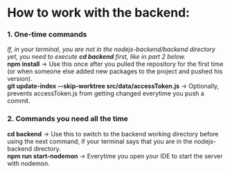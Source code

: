 # How to work with the backend:

### 1. One-time commands
*If, in your terminal, you are not in the nodejs-backend/backend directory yet, you need to execute **cd backend** first, like in part 2 below.*  
**npm install** → Use this once after you pulled the repository for the first time (or when someone else added new packages to the project and pushed his version).  
**git update-index --skip-worktree src/data/accessToken.js** → Optionally, prevents accessToken.js from getting changed everytime you push a commit.

### 2. Commands you need all the time
**cd backend** → Use this to switch to the backend working directory before using the next command, if your terminal says that you are in the nodejs-backend directory.  
**npm run start-nodemon** → Everytime you open your IDE to start the server with nodemon.
